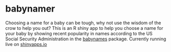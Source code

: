 # babynamer
Choosing a name for a baby can be tough, why not use the wisdom of the
crow to help you out? This is an R shiny app to help you choose a name for your baby by showing recent popularity in names according to the US Social Security Administration in the [babynames](https://github.com/hadley/babynames) package. Currently running live on [shinyapps.io](https://stedy.shinyapps.io/babynamer/)
